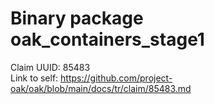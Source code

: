 # Binary package oak_containers_stage1

Claim UUID: 85483\
Link to self:
https://github.com/project-oak/oak/blob/main/docs/tr/claim/85483.md
